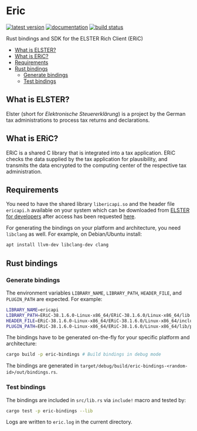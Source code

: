 # Eric

[![latest version](https://img.shields.io/crates/v/eric-bindings.svg)](https://crates.io/crates/eric-bindings)
[![documentation](https://docs.rs/eric-bindings/badge.svg)](https://docs.rs/eric-bindings)
[![build status](https://github.com/quambene/eric-rs/actions/workflows/ci.yml/badge.svg)](https://github.com/quambene/eric-rs/actions/workflows/ci.yml)

Rust bindings and SDK for the ELSTER Rich Client (ERiC)

- [What is ELSTER?](#what-is-elster)
- [What is ERiC?](#what-is-eric)
- [Requirements](#requirements)
- [Rust bindings](#rust-bindings)
  - [Generate bindings](#generate-bindings)
  - [Test bindings](#test-bindings)

## What is ELSTER?

Elster (short for _Elektronische Steuererklärung_) is a project by the German tax administrations to process tax returns and declarations.

## What is ERiC?

ERiC is a shared C library that is integrated into a tax application. ERiC checks the data supplied by the tax application for plausibility, and transmits the data encrypted to the computing center of the respective tax administration.

## Requirements

You need to have the shared library `libericapi.so` and the header file `ericapi.h` available on your system which can be downloaded from [ELSTER for developers](https://www.elster.de/elsterweb/entwickler/login) after access has been requested [here](https://www.elster.de/elsterweb/registrierung-entwickler/form).

For generating the bindings on your platform and architecture, you need `libclang` as well. For example, on Debian/Ubuntu install:

``` bash
apt install llvm-dev libclang-dev clang
```

## Rust bindings

### Generate bindings

The environment variables `LIBRARY_NAME`, `LIBRARY_PATH`, `HEADER_FILE`, and
`PLUGIN_PATH` are expected. For example:

``` bash
LIBRARY_NAME=ericapi
LIBRARY_PATH=ERiC-38.1.6.0-Linux-x86_64/ERiC-38.1.6.0/Linux-x86_64/lib
HEADER_FILE=ERiC-38.1.6.0-Linux-x86_64/ERiC-38.1.6.0/Linux-x86_64/include/ericapi.h
PLUGIN_PATH=ERiC-38.1.6.0-Linux-x86_64/ERiC-38.1.6.0/Linux-x86_64/lib/plugins2
```

The bindings have to be generated on-the-fly for your specific platform and architecture:

``` bash
cargo build -p eric-bindings # Build bindings in debug mode
```

The bindings are generated in `target/debug/build/eric-bindings-<random-id>/out/bindings.rs`.

### Test bindings

The bindings are included in `src/lib.rs` via `include!` macro and tested by:

``` bash
cargo test -p eric-bindings --lib
```

Logs are written to `eric.log` in the current directory.
